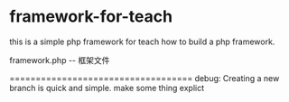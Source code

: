 framework-for-teach
===================
this is a simple php framework for teach how to build a php framework.

framework.php -- 框架文件




===================================
debug: Creating a new branch is quick and simple. make some thing explict